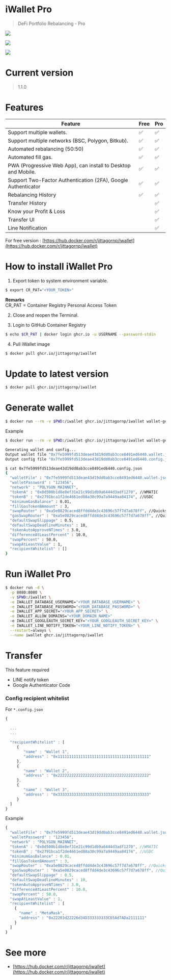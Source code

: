 # iWallet Pro

> DeFi Portfolio Rebalancing - Pro

![](./screen-1.png)

![](./screen-2.png)

![](./screen-3.png)

# Current version

> 1.1.0

# Features

| Feature | Free | Pro | 
|---------|-----|-----|
| Support multiple wallets. | :white_check_mark: | :white_check_mark: |
| Support multiple networks (BSC, Polygon, Bitkub). | :white_check_mark: | :white_check_mark: |
| Automated rebalancing (50:50) | :white_check_mark: | :white_check_mark: |
| Automated fill gas. | :white_check_mark: | :white_check_mark: |
| PWA (Progressive Web App), can install to Desktop and Mobile. | :white_check_mark: | :white_check_mark: |
| Support Two-Factor Authentication (2FA), Google Authenticator | :white_check_mark: | :white_check_mark: |
| Rebalancing History | :white_check_mark: | :white_check_mark: |
| Transfer History |  | :white_check_mark: |
| Know your Profit & Loss |  | :white_check_mark: |
| Transfer UI |  | :white_check_mark: |
| Line Notification |  | :white_check_mark: |

For free version : [https://hub.docker.com/r/jittagornp/iwallet](https://hub.docker.com/r/jittagornp/iwallet)

# How to install iWallet Pro

1. Export token to system environment variable.

```sh
$ export CR_PAT="<YOUR_TOKEN>"
```
**Remarks**  
CR_PAT = Container Registry Personal Access Token

2. Close and reopen the Terminal.

3. Login to GitHub Container Registry

```sh
$ echo $CR_PAT | docker login ghcr.io -u USERNAME --password-stdin
```

4. Pull iWallet image

```sh
$ docker pull ghcr.io/jittagornp/iwallet
```

# Update to latest version

```sh
$ docker pull ghcr.io/jittagornp/iwallet
```

# Generate wallet

```sh
$ docker run --rm -v $PWD:/iwallet ghcr.io/jittagornp/iwallet wallet-gen -p <YOUR_WALLET_PASSWORD> -n <NETWORK>
```
Example

```sh
$ docker run --rm -v $PWD:/iwallet ghcr.io/jittagornp/iwallet wallet-gen -p 123456 -n POLYGON_MAINNET

Generating wallet and config...
Output wallet file "0x7fe5999fd513deae43d19dd0ab3cce8491ed6440.wallet.json"
Output config file "0x7fe5999fd513deae43d19dd0ab3cce8491ed6440.config.json"

$ cat 0x7fe5999fd513deae43d19dd0ab3cce8491ed6440.config.json
{
  "walletFile" : "0x7fe5999fd513deae43d19dd0ab3cce8491ed6440.wallet.json",
  "walletPassword" : "123456",
  "network" : "POLYGON_MAINNET",
  "tokenA" : "0x0d500b1d8e8ef31e21c99d1db9a6444d3adf1270", //WMATIC
  "tokenB" : "0x2791bca1f2de4661ed88a30c99a7a9449aa84174", //USDC
  "minimumGasBalance" : 0.01,
  "fillGasTokenBAmount" : 3,
  "swapRouter" : "0xa5e0829caced8ffdd4de3c43696c57f7d7a678ff", //Quickswap Router
  "gasSwapRouter" : "0xa5e0829caced8ffdd4de3c43696c57f7d7a678ff", //Quickswap Router
  "defaultSwapSlippage" : 0.5,
  "defaultSwapDeadlineMinutes" : 10,
  "tokenAutoApproveNTimes" : 3.0,
  "differenceAtLeastPercent" : 10.0,
  "swapPercent" : 50.0,
  "swapAtLeastValue" : 1,
  "recipientWhitelist" : []
}
```

# Run iWallet Pro

```sh
$ docker run -d \
  -p 8080:8080 \
  -v $PWD:/iwallet \
  -e IWALLET_DATABASE_USERNAME="<YOUR_DATABASE_USERNAME>" \
  -e IWALLET_DATABASE_PASSWORD="<YOUR_DATABASE_PASSWORD>" \
  -e IWALLET_APP_SECRET="<YOUR_APP_SECRET>" \
  -e IWALLET_ALLOW_DOMAINS="<YOUR_DOMAIN_NAME>"
  -e IWALLET_GOOGLEAUTH_SECRET_KEY="<YOUR_GOOGLEAUTH_SECRET_KEY>" \
  -e IWALLET_LINE_NOTIFY_TOKEN="<YOUR_LINE_NOTIFY_TOKEN>" \
  --restart=always \
  --name iwallet ghcr.io/jittagornp/iwallet
```

# Transfer 

This feature required 

- LINE notify token
- Google Authenticator Code 

### Config recipient whitelist
 
For `*.config.json` 

```js
{
  
  ...
  ...
  
  "recipientWhitelist" : [
     {
        "name" : "Wallet 1",
        "address" : "0x1111111111111111111111111111111111111111"
     },
     {
        "name" : "Wallet 2",
        "address" : "0x2222222222222222222222222222222222222222"
     },
     {
        "name" : "Wallet 3",
        "address" : "0x3333333333333333333333333333333333333333"
     }
  ]
}
```

Example

```js
{
  "walletFile" : "0x7fe5999fd513deae43d19dd0ab3cce8491ed6440.wallet.json",
  "walletPassword" : "123456",
  "network" : "POLYGON_MAINNET",
  "tokenA" : "0x0d500b1d8e8ef31e21c99d1db9a6444d3adf1270", //WMATIC
  "tokenB" : "0x2791bca1f2de4661ed88a30c99a7a9449aa84174", //USDC
  "minimumGasBalance" : 0.01,
  "fillGasTokenBAmount" : 3,
  "swapRouter" : "0xa5e0829caced8ffdd4de3c43696c57f7d7a678ff", //Quickswap Router
  "gasSwapRouter" : "0xa5e0829caced8ffdd4de3c43696c57f7d7a678ff", //Quickswap Router
  "defaultSwapSlippage" : 0.5,
  "defaultSwapDeadlineMinutes" : 10,
  "tokenAutoApproveNTimes" : 3.0,
  "differenceAtLeastPercent" : 10.0,
  "swapPercent" : 50.0,
  "swapAtLeastValue" : 1,
  "recipientWhitelist" : [
    {
      "name" : "MetaMask",
      "address" : "0x22203d22226d34D333333333C65Ad7ADa2111111"
    }  
  ]
}
```

# See more

- [https://hub.docker.com/r/jittagornp/iwallet](https://hub.docker.com/r/jittagornp/iwallet)
